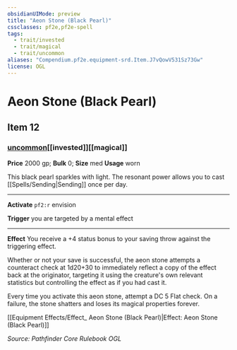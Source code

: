 ```yaml
---
obsidianUIMode: preview
title: "Aeon Stone (Black Pearl)"
cssclasses: pf2e,pf2e-spell
tags:
  - trait/invested
  - trait/magical
  - trait/uncommon
aliases: "Compendium.pf2e.equipment-srd.Item.J7vQowV531Sz73Gw"
license: OGL
---
```

# Aeon Stone (Black Pearl)
## Item 12
### [uncommon](uncommon "Uncommon Rarity Trait")[[invested]][[magical]]


**Price** 2000 gp; 
**Bulk** 0; **Size** med
**Usage** worn

This black pearl sparkles with light. The resonant power allows you to cast [[Spells/Sending|Sending]] once per day.

* * *

**Activate** `pf2:r` envision

**Trigger** you are targeted by a mental effect

* * *

**Effect** You receive a +4 status bonus to your saving throw against the triggering effect.

Whether or not your save is successful, the aeon stone attempts a counteract check at 1d20+30 to immediately reflect a copy of the effect back at the originator, targeting it using the creature's own relevant statistics but controlling the effect as if you had cast it.

Every time you activate this aeon stone, attempt a DC 5 Flat check. On a failure, the stone shatters and loses its magical properties forever.

[[Equipment Effects/Effect_ Aeon Stone (Black Pearl)|Effect: Aeon Stone (Black Pearl)]]

*Source: Pathfinder Core Rulebook*
*OGL*